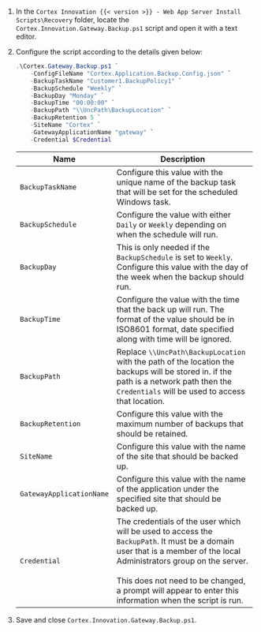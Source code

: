 1. In the `Cortex Innovation {{< version >}} - Web App Server Install Scripts\Recovery` folder, locate the `Cortex.Innovation.Gateway.Backup.ps1` script and open it with a text editor.
1. Configure the script according to the details given below:

    ```powershell
    .\Cortex.Gateway.Backup.ps1 `
        -ConfigFileName "Cortex.Application.Backup.Config.json" `
        -BackupTaskName "Customer1.BackupPolicy1" `
        -BackupSchedule "Weekly" `
        -BackupDay "Monday" `
        -BackupTime "00:00:00" `
        -BackupPath "\\UncPath\BackupLocation" `
        -BackupRetention 5 `
        -SiteName "Cortex" `
        -GatewayApplicationName "gateway" `
        -Credential $Credential
    ```

    | Name                                           | Description |
    |------------------------------------------------|-------------|
    |`BackupTaskName`                              | Configure this value with the unique name of the backup task that will be set for the scheduled Windows task. |
    |`BackupSchedule`                                | Configure the value with either `Daily` or `Weekly` depending on when the schedule will run.|
    |`BackupDay`                                    | This is only needed if the `BackupSchedule` is set to `Weekly`. Configure this value with the day of the week when the backup should run.|
    |`BackupTime`                                   | Configure the value with the time that the back up will run. The format of the value should be in ISO8601 format, date specified along with time will be ignored. |
    |`BackupPath`                                    | Replace `\\UncPath\BackupLocation` with the path of the location the backups will be stored in. if the path is a network path then the `Credentials` will be used to access that location.|
    |`BackupRetention`                             | Configure this value with the maximum number of backups that should be retained.|
    |`SiteName`                        | Configure this value with the name of the site that should be backed up.|
    |`GatewayApplicationName`                        | Configure this value with the name of the application under the specified site that should be backed up.|
    |`Credential` | The credentials of the user which will be used to access the `BackupPath`. It must be a domain user that is a member of the local Administrators group on the server. <br /><br /> This does not need to be changed, a prompt will appear to enter this information when the script is run.|

1. Save and close `Cortex.Innovation.Gateway.Backup.ps1`.